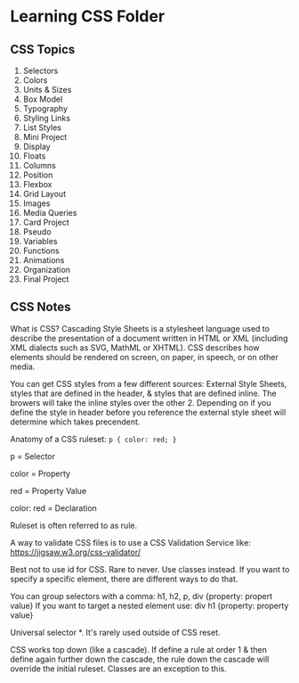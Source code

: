 # Learning CSS Folder

## CSS Topics

1. Selectors
2. Colors
3. Units & Sizes
4. Box Model
5. Typography
6. Styling Links
7. List Styles
8. Mini Project
9. Display
10. Floats
11. Columns
12. Position
13. Flexbox
14. Grid Layout
15. Images
16. Media Queries
17. Card Project
18. Pseudo
19. Variables
20. Functions
21. Animations
22. Organization
23. Final Project

## CSS Notes

What is CSS? Cascading Style Sheets is a stylesheet language used to describe the presentation of a document written in HTML or XML (including XML dialects such as SVG, MathML or XHTML). CSS describes how elements should be rendered on screen, on paper, in speech, or on other media.

You can get CSS styles from a few different sources: External Style Sheets, styles that are defined in the header, & styles that are defined inline.
The browers will take the inline styles over the other 2. Depending on if you define the style in header before you reference the external style sheet will determine which takes precendent.

Anatomy of a CSS ruleset:
`p {
color: red;
}`

p = Selector

color = Property

red = Property Value

color: red = Declaration

Ruleset is often referred to as rule.

A way to validate CSS files is to use a CSS Validation Service like: https://jigsaw.w3.org/css-validator/

Best not to use id for CSS. Rare to never. Use classes instead. If you want to specify a specific element, there are different ways to do that.

You can group selectors with a comma: h1, h2, p, div {property: propert value}
If you want to target a nested element use: div h1 {property: property value}

Universal selector \*. It's rarely used outside of CSS reset.

CSS works top down (like a cascade). If define a rule at order 1 & then define again further down the cascade, the rule down the cascade will override the initial ruleset. Classes are an exception to this.
